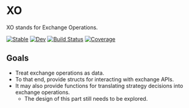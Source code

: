# XO

XO stands for Exchange Operations.

[![Stable](https://img.shields.io/badge/docs-stable-blue.svg)](https://g-gundam.github.io/XO.jl/stable/)
[![Dev](https://img.shields.io/badge/docs-dev-blue.svg)](https://g-gundam.github.io/XO.jl/dev/)
[![Build Status](https://github.com/g-gundam/XO.jl/actions/workflows/CI.yml/badge.svg?branch=main)](https://github.com/g-gundam/XO.jl/actions/workflows/CI.yml?query=branch%3Amain)
[![Coverage](https://codecov.io/gh/g-gundam/XO.jl/branch/main/graph/badge.svg)](https://codecov.io/gh/g-gundam/XO.jl)

## Goals

- Treat exchange operations as data.
- To that end, provide structs for interacting with exchange APIs.
- It may also provide functions for translating strategy decisions into exchange operations.
  + The design of this part still needs to be explored.
